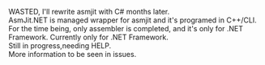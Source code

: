 WASTED, I'll rewrite asmjit with C# months later.  
AsmJit.NET is managed wrapper for asmjit and it's programed in C++/CLI.  
For the time being, only assembler is completed, and it's only for .NET Framework.
Currently only for .NET Framework.  
Still in progress,needing HELP.  
More information to be seen in issues.  
